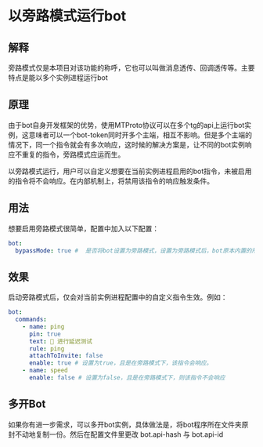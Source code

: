 # 以旁路模式运行bot

## 解释

旁路模式仅是本项目对该功能的称呼，它也可以叫做消息透传、回调透传等。主要特点是能以多个实例进程运行bot



## 原理

由于bot自身开发框架的优势，使用MTProto协议可以在多个tg的api上运行bot实例，这意味者可以一个bot-token同时开多个主端，相互不影响。但是多个主端的情况下，同一个指令就会有多次响应，这时候的解决方案是，让不同的bot实例响应不重复的指令，旁路模式应运而生。

以旁路模式运行，用户可以自定义想要在当前实例进程启用的bot指令，未被启用的指令将不会响应。在内部机制上，将禁用该指令的响应触发条件。



## 用法

想要启用旁路模式很简单，配置中加入以下配置：

```yaml
bot:
  bypassMode: true #  是否将bot设置为旁路模式，设置为旁路模式后，bot原本内置的所有指令都将失效。取而代之仅生效下面bot.commands配置的指令。
```



## 效果

启动旁路模式后，仅会对当前实例进程配置中的自定义指令生效。例如：

```yaml
bot:
  commands:
    - name: ping
      pin: true
      text: 📶 进行延迟测试
      rule: ping
      attachToInvite: false
      enable: true # 设置为true，且是在旁路模式下，该指令会响应。
    - name: speed
      enable: false # 设置为false，且是在旁路模式下，则该指令不会响应
```

## 多开Bot

如果你有进一步需求，可以多开bot实例，具体做法是，将bot程序所在文件夹原封不动地复制一份。然后在配置文件里更改 bot.api-hash 与 bot.api-id


